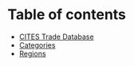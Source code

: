 # Table of contents

* [CITES Trade Database](README.md)
* [Categories](categories.md)
* [Regions](regions.md)